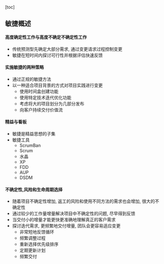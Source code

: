 [toc]
## 敏捷概述

#### 高度确定性工作与高度不确定不确定性工作
- 传统预测型先确定大部分需求, 通过变更请求过程控制变更
- 敏捷在短时间内探讨可行性并根据评估快速反馈

#### 实施敏捷的两种策略
- 通过正规的敏捷方法
- 以一种适合项目背景的方式对项目实践进行变更
    - 使用时间盒创建功能
    - 使用特定技术迭代优化功能
    - 考虑将大的项目划分为几部分发布
    - 向客户持续交付价值流

#### 精益与看板
- 敏捷是精益思想的子集
- 敏捷工具
    - ScrumBan
    - Scrum
    - 水晶
    - XP
    - FDD
    - AUP
    - DSDM

#### 不确定性,风险和生命周期选择
- 随着项目不确定性增加, 返工的风险和使用不同方法的需求也会增加, 很大的不确定性
- 通过较少的工作量增量解决项目中不确定性的问题, 尽早得到反馈
- 当交付小的增量才能更快更准确地理解真正的客户需求
- 探讨迭代需求, 更频繁地交付增量, 团队会更容易适应变更
    - 非常短地反馈循环
    - 频繁调整过程
    - 重新选择优先级排序
    - 定期更新计划
    - 频繁交付
